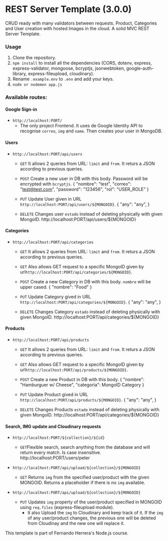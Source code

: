 # REST Server Template  (3.0.0)
CRUD ready with many validators between requests. Product, Categories and User creation with hosted Images in the cloud. A solid MVC REST Server Template.

### Usage
1. Clone the repository.
2. ```npm install``` to install all the dependencies (CORS, dotenv, express, express-validator, mongoose, bcryptjs, jsonwebtoken, google-auth-library, express-fileupload, cloudinary).
3. Rename ```.example.env``` to ```.env``` and add your keys.
4. ```node or nodemon app.js```


### Available routes:

#### Google Sign-in 
+ ```http://localhost:PORT/ ```
    + The only project Frontend. It uses de Google Identity API to recognise ```correo```, ```img``` and ```name```. Then creates your user in MongoDB.

#### Users
+ ```http://localhost:PORT/api/users ```

    + ```GET``` It allows 2 queries from URL: ```limit``` and ```from```. It returs a JSON according to previous queries.

    + ```POST``` Create a new user in DB with this body. Password will be encrypted with ```bcryptjs```.
            {
                "nombre": "test",
                "correo": "test@test.com",
                "password": "123456",
                "rol": "USER_ROLE"
            }
    + ```PUT``` Update User given in URL ```http://localhost:PORT/api/users/${MONGOID}```.
            {
                "any": "any",
            }
    + ```DELETE``` Changes user ```estado``` instead of deleting physically with given MongoID.
            http://localhost:PORT/api/users/${MONGOID}

#### Categories
+ ```http://localhost:PORT/api/categories ```
    + ```GET``` It allows 2 queries from URL: ```limit``` and ```from```. It returs a JSON according to previous queries.
    + ```GET``` Also allows GET request to a specific MongoID given by url```http://localhost:PORT/api/categories/${MONGOID}```.

    + ```POST``` Create a new Category in DB with this body. ```nombre``` will be upper cased.
            {
                "nombre": "Food"
            }
    + ```PUT``` Update Category gived in URL ```http://localhost:PORT/api/categories/${MONGOID}```.
            {
                "any": "any",
            }
    + ```DELETE``` Changes Category ```estado``` instead of deleting physically with given MongoID.
            http://localhost:PORT/api/categories/${MONGOID}

#### Products 
+ ```http://localhost:PORT/api/products ```
    + ```GET``` It allows 2 queries from URL: ```limit``` and ```from```. It returs a JSON according to previous queries.
    + ```GET``` Also allows GET request to a specific MongoID given by url```http://localhost:PORT/api/products/${MONGOID}```.

    + ```POST``` Create a new Product in DB with this body.
            {
                "nombre": "Hamburguer w/ Cheese",
                "categoria": MongoID Category
            }
    + ```PUT``` Update Product gived in URL ```http://localhost:PORT/api/products/${MONGOID}```.
            {
                "any": "any",
            }
    + ```DELETE``` Changes Products ```estado``` instead of deleting physically with given MongoID.
            http://localhost:PORT/api/categories/${MONGOID}

#### Search, IMG update and Cloudinary requests
+ ```http://localhost:PORT/${collection}/${id} ```
    + ```GET```Flexible search, search anything from the database and will return every match. Is case insensitive.
            http://localhost:PORT/users/peter

+ ```http://localhost:PORT/api/upload/${collection}/${MONGOID}``` 
    + ```GET``` Returns ```img``` from the specified user/product with the given MONGOID. Returns a placeholder if there is no ```img``` available.
+ ```http://localhost:PORT/api/upload/${collection}/${MONGOID}``` 
    + ```PUT``` Updates ```img``` property of the user/product specified in MONGOID using ```req.files``` (express-fileupload module).
        + It also Upload the ```img``` to Cloudinary and keep track of it. If the ```img``` of any user/product changes, the previous one will be deleted from Cloudinay and the new one will replace it.


This template is part of Fernando Herrera's Node.js course. 

